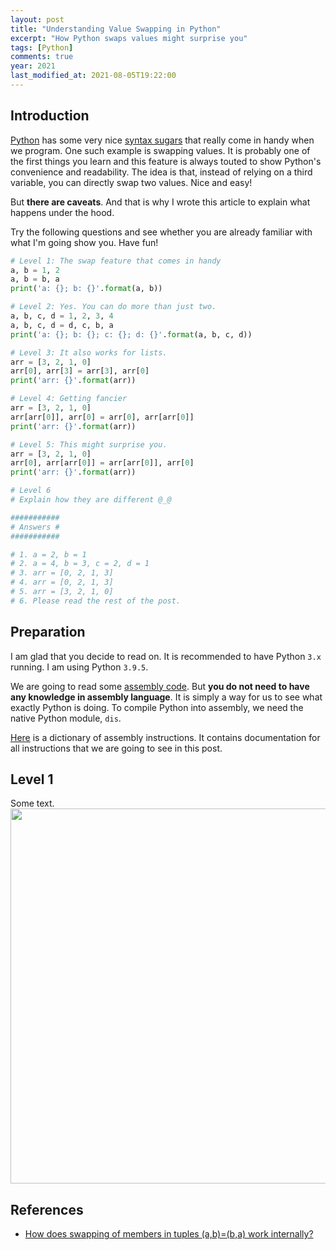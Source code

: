 ```yaml
---
layout: post
title: "Understanding Value Swapping in Python"
excerpt: "How Python swaps values might surprise you"
tags: [Python]
comments: true
year: 2021
last_modified_at: 2021-08-05T19:22:00
---
```


## Introduction

[Python](https://www.python.org/) has some very nice [syntax sugars](https://en.wikipedia.org/wiki/Syntactic_sugar) that really come in handy when we program. One such example is swapping values. It is probably one of the first things you learn and this feature is always touted to show Python's convenience and readability. The idea is that, instead of relying on a third variable, you can directly swap two values. Nice and easy!

But **there are caveats**. And that is why I wrote this article to explain what happens under the hood.

Try the following questions and see whether you are already familiar with what I'm going show you. Have fun!

```python
# Level 1: The swap feature that comes in handy
a, b = 1, 2
a, b = b, a
print('a: {}; b: {}'.format(a, b))

# Level 2: Yes. You can do more than just two.
a, b, c, d = 1, 2, 3, 4
a, b, c, d = d, c, b, a
print('a: {}; b: {}; c: {}; d: {}'.format(a, b, c, d))

# Level 3: It also works for lists.
arr = [3, 2, 1, 0]
arr[0], arr[3] = arr[3], arr[0]
print('arr: {}'.format(arr))

# Level 4: Getting fancier
arr = [3, 2, 1, 0]
arr[arr[0]], arr[0] = arr[0], arr[arr[0]]
print('arr: {}'.format(arr))

# Level 5: This might surprise you.
arr = [3, 2, 1, 0]
arr[0], arr[arr[0]] = arr[arr[0]], arr[0]
print('arr: {}'.format(arr))

# Level 6
# Explain how they are different @_@

###########
# Answers #
###########

# 1. a = 2, b = 1
# 2. a = 4, b = 3, c = 2, d = 1
# 3. arr = [0, 2, 1, 3]
# 4. arr = [0, 2, 1, 3]
# 5. arr = [3, 2, 1, 0]
# 6. Please read the rest of the post.
```

## Preparation

I am glad that you decide to read on. It is recommended to have Python `3.x` running. I am using Python `3.9.5`.

We are going to read some [assembly code](https://en.wikipedia.org/wiki/Assembly_language). But **you do not need to have any knowledge in assembly language**. It is simply a way for us to see what exactly Python is doing. To compile Python into assembly, we need the native Python module, `dis`.

[Here](https://docs.python.org/3/library/dis.html#python-bytecode-instructions) is a dictionary of assembly instructions. It contains documentation for all instructions that we are going to see in this post.

## Level 1

<div class="row">
  <div class="col-md-8" markdown="1">
  Some text.
  </div>
  <div class="col-md-4" markdown="1">
  <!-- ![Alt Text](../img/folder/blah.jpg) -->
  <img height="600px" class="center-block" src="../img/folder/blah.jpg">
  </div>
</div>

## References

- [How does swapping of members in tuples (a,b)=(b,a) work internally?](https://stackoverflow.com/a/21047622)
